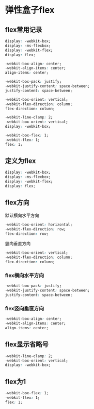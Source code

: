 [title]: 弹性盒子flex

# 弹性盒子flex

## flex常用记录

```css
display: -webkit-box;
display: -ms-flexbox;
display: -webkit-flex;
display: flex;

-webkit-box-align: center;
-webkit-align-items: center;
align-items: center;

-webkit-box-pack: justify;
-webkit-justify-content: space-between;
justify-content: space-between;

-webkit-box-orient: vertical;
-webkit-flex-direction: column;
flex-direction: column;

-webkit-line-clamp: 2;
-webkit-box-orient: vertical;
display: -webkit-box;

-webkit-box-flex: 1;
-webkit-flex: 1;
flex: 1;
```

## 定义为flex

```css
display: -webkit-box;
display: -ms-flexbox;
display: -webkit-flex;
display: flex;
```

## flex方向

默认横向水平方向
```css
-webkit-box-orient: horizontal;
-webkit-flex-direction: row;
flex-direction: row;
```

竖向垂直方向
```css
-webkit-box-orient: vertical;
-webkit-flex-direction: column;
flex-direction: column;
```

### flex横向水平方向

```css
-webkit-box-pack: justify;
-webkit-justify-content: space-between;
justify-content: space-between;
```

### flex竖向垂直方向

```css
-webkit-box-align: center;
-webkit-align-items: center;
align-items: center;
```

## flex显示省略号

```css
-webkit-line-clamp: 2;
-webkit-box-orient: vertical;
display: -webkit-box;
```

## flex为1

```css
-webkit-box-flex: 1;
-webkit-flex: 1;
flex: 1;
```
